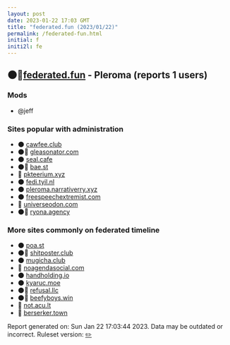 ```yaml
---
layout: post
date: 2023-01-22 17:03 GMT
title: "federated.fun (2023/01/22)"
permalink: /federated-fun.html
initial: f
initi2l: fe
---
```


## 🌑🧸[federated.fun](https://federated.fun) - Pleroma (reports 1 users)

### Mods
 * @jeff

### Sites popular with administration

* 🌑 [cawfee.club](/cawfee-club.html)
* 🌑🧸 [gleasonator.com](/gleasonator-com.html)
* 🌑 [seal.cafe](/seal-cafe.html)
* 🌑🧸 [bae.st](/bae-st.html)
* 🐘 [pkteerium.xyz](/pkteerium-xyz.html)
* 🌑 [fedi.tyil.nl](/fedi-tyil-nl.html)
* 🌑 [pleroma.narrativerry.xyz](/pleroma-narrativerry-xyz.html)
* 🌑 [freespeechextremist.com](/freespeechextremist-com.html)
* 🐘 [universeodon.com](/universeodon-com.html)
* 🌑🧸 [ryona.agency](/ryona-agency.html)

### More sites commonly on federated timeline

* 🌑 [poa.st](/poa-st.html)
* 🌑🧸 [shitposter.club](/shitposter-club.html)
* 🌑 [mugicha.club](/mugicha-club.html)
* 🐘 [noagendasocial.com](/noagendasocial-com.html)
* 🌑 [handholding.io](/handholding-io.html)
* 🌑 [kyaruc.moe](/kyaruc-moe.html)
* 🌑🧸 [refusal.llc](/refusal-llc.html)
* 🌑🧸 [beefyboys.win](/beefyboys-win.html)
* 🐘 [not.acu.lt](/not-acu-lt.html)
* 🐘 [berserker.town](/berserker-town.html)

Report generated on: Sun Jan 22 17:03:44 2023. Data may be outdated or incorrect.
Ruleset version: [✏️](/version-pencil)
